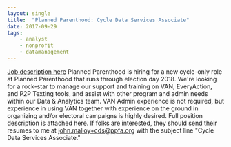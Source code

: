 ```yaml
---
layout: single
title:  "Planned Parenthood: Cycle Data Services Associate"
date: 2017-09-29  
tags: 
    - analyst
    - nonprofit
    - datamanagement
---
```

 
[Job description here](https://drive.google.com/drive/u/0/folders/0B9_aAEjlRGgQR0JWeTFQWXhXLTg)
Planned Parenthood is hiring for a new cycle-only role at Planned Parenthood that runs through election day 2018. We're looking for a rock-star to manage our support and training on VAN, EveryAction, and P2P Texting tools, and assist with other program and admin needs within our Data & Analytics team. VAN Admin experience is not required, but experience in using VAN together with experience on the ground in organizing and/or electoral campaigns is highly desired. Full position description is attached here.
If folks are interested, they should send their resumes to me at john.malloy+cds@ppfa.org with the subject line "Cycle Data Services Associate." 
